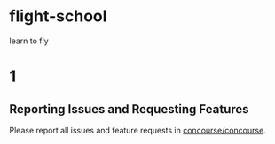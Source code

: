 # flight-school
learn to fly
# 1
## Reporting Issues and Requesting Features

Please report all issues and feature requests in [concourse/concourse](https://github.com/concourse/concourse/issues).

